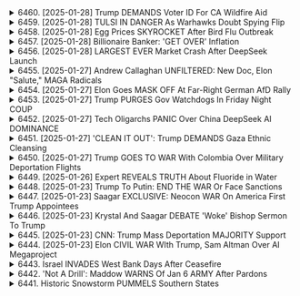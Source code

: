 <details>
<summary>6460. [2025-01-28] Trump DEMANDS Voter ID For CA Wildfire Aid</summary><br>

<a href="https://www.youtube.com/watch?v=nAo0NxHGMbg" target="_blank">
    <img src="https://img.youtube.com/vi/nAo0NxHGMbg/maxresdefault.jpg" 
        alt="[Youtube]" width="200">
</a>

# Trump DEMANDS Voter ID For CA Wildfire Aid

### 一、文章核心主題
- **市場失調與政策失效**：文章批評了美國大型城市如洛杉磯、舊金山和紐約的住宅政策，指出這些地方雖然資源豐富且環境優越，但因政策失敗導致住屋價格過高，普通居民無法負擔。
- **私有股權與投資不足**：強調私有股杈在危機時刻往往無法提供必要的支持，導致稅民承擔更多壓力。

### 二、問題分析
1. **住宅價格泡沫**
   - 限界點：災後家賃上漲20%，遠超法定上限。
   - 根源：私有股杈的短期利益驅使，造成市場失調。
2. **稅負不公**
   - 高住屋價值導致高固定資產稅，但服務未相稱。
   - 富人避稅策略影響普通居民。

### 三、案例研究
1. **洛杉磯的困境**
   - 天然資源豐富但住宅政策失效。
   - 電話詐騙政策依賴於進步主義 rhetoric，卻未能解決實際問題。
2. **奧斯汀的成功經驗**
   - 家賃過去三年下降23%，原因是大量新建住屋。
   - 放鬆 zoning 法令，允許汽車修理廠等混用土地使用。

### 四、政策建議
1. **改革住宅政策**
   - 增加可負擔住屋供應。
   - 調整 zoning 法規，允許更多混合用途開發。
2. **稅制改革**
   - 緩解高收入羣體避稅對普通居民的影響。
   - 重新分配資源以支持基本公共服務。

### 五、結論
- **私有股杈的局限性**：在關鍵時刻，私有股杈往往無法提供必要的社會支橕。
- **政策透明與責任**：ластяність властей у розрахунку фінансової політики та прозорлість у дійсвуванні законів є ключовими для вирішення житлових проблем.
</details>

<details>
<summary>6459. [2025-01-28] TULSI IN DANGER As Warhawks Doubt Spying Flip</summary><br>

<a href="https://www.youtube.com/watch?v=I0ZUdUN52ko" target="_blank">
    <img src="https://img.youtube.com/vi/I0ZUdUN52ko/maxresdefault.jpg" 
        alt="[Youtube]" width="200">
</a>

# TULSI IN DANGER As Warhawks Doubt Spying Flip

### 1. 勞工權益與政治動態

#### a. 公共討論焦點
- 美國當前的政治爭論中，勞動權益成爲關鍵議題。

#### b. 雙黨對立
- 民主黨致力於保護和強化勞動者權益，而共和黨則傾向於限制工會力量並削弱勞工政策。

### 2. 勞動委員會的現狀與挑戰

#### a. 管理層變動
- 特朗普政府頻繁更換勞動關係委員會（NLRB）成員，導致政策搖擺。
- 格溫·威爾科克斯被解職引發關注，顯示行政幹預可能影響機構獨立性。

#### b. 政策倒退
- 委員會趨向保守化，不利於工會組織和勞工權益保護。

### 3. 企業與商界的影響

#### a. 特定企業家的立場
- 埃隆·馬斯克對工會持敵視態度，積極採取措施削弱工人權利。
- 其行爲可能影響勞動法律框架及司法解釋。

#### b. 商業模式與勞工權益
- 快餐連鎖企業如哈迪公司等，常被視爲反勞工權益的代表，其商業策略可能加劇勞資矛盾。

### 4. 政治任命與黨派傾向

#### a. 人事任命
- 特朗普政府的多數政治任命遭到民主黨強烈反對。
- 僅少數提名人獲得全體參議院同意，顯示黨派分歧嚴重。

#### b. 未來展望
- 共和黨若掌控更多席次，可能進一步推動不利於勞工權益的政策。

### 5. 觀衆互動與節目推廣

#### a. 反饋機制
- 鼓勵觀衆通過點讚或評論參與節目互動，提升內容傳播效果。

#### b. 節目訂閱
- 提供免費訂閱選項，擴大受衆基礎，促進獨立媒體發展。

### 總結
當前美國勞工權益面臨多方挑戰，政治與經濟力量的交織使局勢更加複雜。未來走向取決於黨派博弈及公衆參與度。
</details>

<details>
<summary>6458. [2025-01-28] Egg Prices SKYROCKET After Bird Flu Outbreak</summary><br>

<a href="https://www.youtube.com/watch?v=HCfNb7diZco" target="_blank">
    <img src="https://img.youtube.com/vi/HCfNb7diZco/maxresdefault.jpg" 
        alt="[Youtube]" width="200">
</a>

# Egg Prices SKYROCKET After Bird Flu Outbreak

### 卵の価格高騰に関する要約

#### 1. 卵の価格上昇の背景
- **原因**: 鳥インフルエンザが主な要因とされ、生産量の減少に直結している。
- **データ**: 
  - 2023年12月時點で、グレードAの大卵1ダースの平均価格は415ドルに達した。
  - 前年同期比で約1.6倍の上昇を記録した。
  - 6月以來、平均価格は3ドルを下回ることがない狀況が続いている。

#### 2. 鳥インフルエンザへの影響
- **生産量の削減**: 鳥インフルエンザにより、卵の供給量が大幅に制限されている。
- **パンデミックの経済的影響**: 卵を含む食品価格の上昇は、特に低所得者層や子育て世帯に負擔を増加させている。

#### 3. 市場での狀況
- **高値例**: 
  - ホールフーズでは、牧草飼育卵が1ダース169ドルで販売されていた。
  - 普通の食料品店でも、牧草飼育卵の価格は8ドル/個（1ダース48ドル）となっている。
- **安いもの**: 
  - ウェグマンズ・エンドールでは、6.99ドル/個（1ダース42ドル）で購入可能。

#### 4. 経済的影響と政治的課題
- **消費者の負擔**: 卵を含むタンパク質摂取コストの上昇は、健康的な食事維持に支障をきたす。
- **政策への期待**: 食品価格安定やパンデミック対応に関する政府施策が求められている。
- **政治的不安**: 鳥インフルエンザのような疫病に対処できない國家的な無力さが指摘される。

#### 5. 結論とおすすめ
- **視聴者への呼びかけ**: 見て良かった場合は「いいね」やコメントを殘すことで、番組の拡散に協力を。
- **番組情報**: 続きたい方はBreakingPoints.comで無料登録可能。
</details>

<details>
<summary>6457. [2025-01-28] Billionaire Banker: 'GET OVER' Inflation</summary><br>

<a href="https://www.youtube.com/watch?v=W_Ghvznfp_Q" target="_blank">
    <img src="https://img.youtube.com/vi/W_Ghvznfp_Q/maxresdefault.jpg" 
        alt="[Youtube]" width="200">
</a>

# Billionaire Banker: 'GET OVER' Inflation

### 重點整理

#### 1. **經濟與市場的短期導向問題**
   - 美國政治決策過於依賴股市表現，尤其是季度收益。
   - 市場當前關注點爲S&P500的22%年增長率下降，而歷史平均僅爲8%，顯示市場波動加劇。

#### 2. **移民政策與經濟影響**
   - 移民法案討論焦點包括H1B和H2B籤證數量調整及其對科技行業的影響。
   - 零售商和製造商支持限制移民以提高工資，但可能導致技術工人短缺。

#### 3. **特朗普政府的挑戰**
   - 特朗普面臨市場短期利益與長期政策目標之間的平衡難題。
   - 移民限制可能引發低工資和高物價並存的風險。

#### 4. **科技公司與政策衝突**
   - 特斯拉與SpaceX等企業支持開放移民政策，以吸引全球人才。
   - 預期中的移民法案可能影響技術行業的人才流動和成本。

#### 5. **政治與經濟的複雜性**
   - 美國精英層普遍關注季度收益，而非長期國家利益。
   - 移民限制可能導致工資上漲，但需平衡市場需求和技術發展。
</details>

<details>
<summary>6456. [2025-01-28] LARGEST EVER Market Crash After DeepSeek Launch</summary><br>

<a href="https://www.youtube.com/watch?v=E2chOknNKJY" target="_blank">
    <img src="https://img.youtube.com/vi/E2chOknNKJY/maxresdefault.jpg" 
        alt="[Youtube]" width="200">
</a>

# LARGEST EVER Market Crash After DeepSeek Launch

### 一、引言
本文主要探討人工智能（AI）技術的快速發展及其潛在影響，特別是其安全性與倫理問題。作者強調了技術進步的雙刃劍特性，既有可能帶來巨大的利益，也可能導致不可預測的風險。

---

### 二、當前AI技術的迅速發展
1. **技術突破**  
   - AI被譽為歷史上最重大的技術突破之一，具有改變人類生活的潛力。
   - 羣多專家認為，AI將在醫療、氣候變化、能源等領域帶來革命性變革。

2. **全球競爭**  
   - 尤其是中國，已將AI發展列為國家戰略，並投入巨額資金進行研發。
   - 美國政府也開始重視AI研究，但目前缺乏有效的 coordiation 和集中資源的機構。

3. **私人部門的推動**  
   - 科技巨擘如Google、Amazon等公司在AI領域積極投入，進一步加速了技術進步。

---

### 三、安全性與倫理問題
1. **失控風險**  
   - AI可能在缺乏適當控制的情況下「脫軌」，導致不可控的後果。  
   - 專家擔心AI系統可能超越人類控制，引發災難性事故。

2. **管理挑戰**  
   - 目前缺乏有效的全球監管機制來規範AI development和使用。
   - 雖然有個別政府開始制定相關政策，但整體進展緩慢。

3. **倫理考量**  
   - AI的使用可能引發隱私、人權、就業等方面的問題。  
   - 如何在追求技術進步的同時平衡社會價值觀，成為亟待解決的難題。

---

### 四、歷史借鏡：原子彈與NASA時代
1. **原子彈的教訓**  
   - 原子彈的研製過程雖然帶來了巨大的軍事優勢，但也引發了全球性的核威脅。  
   - 過去對技術潛力的過度樂觀最終導致了不可控的後果。

2. **NASA時代的啟示**  
   - 在太空探索領域，政府和民間的合作曾激發了大量的創新與發現。
   - 然而，當時也有許多不負責任的研究被開展，引發了一系列倫理問題。

---

### 五、當前AI研發的尷尬局面
1. **缺乏廣泛討論**  
   - 與原子彈或NASA時代相比，今のAI研究缺乏足夠的公開討論和集體智慧。
   - 少數專家和企業家掌握著技術的方向盤，這可能導致決策過於主觀。

2. **資金與資源集中**  
   - 巨額投資主要集中在少數公司和研究機構，導致研發成果的不平均分配。
   - 這種尷尬局面加劇了技術失控的風險。

---

### 六、未來展望
1. **潛在希望**  
   - 如果能有效管理AI技術，其將為人類帶來前所未有的福祉。  
   - 科技界應該借鑒歷史教訓，建立更加透明和民主的研究機制。

2. **憂慮與反思**  
   - 作者表達了對未來的擔憂，認為只有當大眾開始真正關注AI的安全性時，技術才會朝著正規方向發展。
   - 需要更多的公開討論和國際合作，以避免重蹈歷史覆疊。

---

### 七、結論
人工智能的快速發展既充滿希望又潛藏風險。如何在追求技術進步的同時平衡倫理與安全問題，成為當前社會亟需面對的挑戰。歷史經驗告訴我們，只有通過廣泛的討論和有效的監管，才能確保科技真正造福人類。
</details>

<details>
<summary>6455. [2025-01-27] Andrew Callaghan UNFILTERED: New Doc, Elon "Salute," MAGA Radicals</summary><br>

<a href="https://www.youtube.com/watch?v=dvRUY3f2UN0" target="_blank">
    <img src="https://img.youtube.com/vi/dvRUY3f2UN0/maxresdefault.jpg" 
        alt="[Youtube]" width="200">
</a>

# Andrew Callaghan UNFILTERED: New Doc, Elon "Salute," MAGA Radicals

### 小結點整理：

#### 1. **文章主題**：
   - 討論了《Breaking Points》這部紀錄片及其背後的故事。
   - 涉及電影的拍攝、上映和相關議題。

#### 2. **主要人物**：
   - **凱莉（Dee Carpenter）**：紀錄片的主角之一，曾與比利·喬伊ナー（Bill Joyner）有過法律糾紛。
   - **比利·喬伊ナー（Bill Joyner）**：影片中提到的另一位關鍵人物，涉及訴訟案件。

#### 3. **紀錄片內容**：
   - 集結了凱莉的故事，探討她的生活經歷和挑戰。
   - 描述了凱莉因法律問題而面臨的困境，並提及其獲得的支持和聲援。

#### 4. **影片分發與購買方式**：
   - 觀眾可以在www.film.com線上租賃或購買《Breaking Points》。
   - 經費購貢可幫助凱莉支付訴訟費用。

#### 5. **影片價值**：
   - 影片被認為具有很高的觀看價值，值得每位支持者 Ủ持。

#### 6. **獨立媒體的支持**：
   - 鼓勵觀眾訂閱Breaking Points的電子報，以免費接收完整節目。
   - 強調支持獨立メディア的重要性，幫助其未來發展。

#### 7. **其他議題**：
   - 提及比利時政治家特朗普（Trump）及其對抗深州結構（Deep State）的努力。
   - 探討了科技寡頭政治和外來幹預等敏感話題。

#### 8. **視頻頻道的鼓勵**：
   - 主持人表達了希望觀眾點贊、留言，以幫助更多人看見這期節目。
   - 提醒粉絲們持續關注《Breaking Points》頻道的更新。

### 總結：
本文圍繞紀錄片《Breaking Points》展開，介紹了影片的核心內容、分發方式及其背後故事。同時，也探討了獨立媒體的支持和相關社會議題，鼓勵觀眾參與互動並支持此類コンテンツ。
</details>

<details>
<summary>6454. [2025-01-27] Elon Goes MASK OFF At Far-Right German AfD Rally</summary><br>

<a href="https://www.youtube.com/watch?v=Im94wQKwxvI" target="_blank">
    <img src="https://img.youtube.com/vi/Im94wQKwxvI/maxresdefault.jpg" 
        alt="[Youtube]" width="200">
</a>

# Elon Goes MASK OFF At Far-Right German AfD Rally

### 小節一：文章背景與主要議題
1. 文章探討了美國政治、經濟及科技領域的多項議題，特別是圍繞億萬富翁及其對社會的影響展開分析。（第1段）
2. 討論焦點包括但不限於：AI安全、加密貨幣、稅收政策和反壟斷法執行等。（第3段）

### 小節二：政治與經濟分析
1. **億萬富豪的政治影響**：
   - 文章指出，億萬富豪如扎克伯格對政黨的支持可能帶來政策偏向，例如在2020年選舉中注資支持拜登而非特朗普。（第3段）
   
2. **稅收政策與反壟斷法**：
   - 指出科技巨擘因稅收優惠和反壟斷執行力度減弱而獲益，進一步擴大其市場控制力。（第4段）

### 小節三：科技與創新政策
1. **AI安全與研發**：
   - 文章批評拜登政府在AI安全方面的措施過於保守，並提及特朗普曾暫停某些研究項目。（第5段）
   
2. **加密貨幣市場的不平等性**：
   - 指出加密貨幣市場高度集中，少數巨擘掌握絕大部分市值，導致市場不穩定和價格 manipulation 的風險增加。（第6段）

### 小節四：社會心理與政治光譜
1. **普通民眾對精英階級的反彈**：
   - 分析特朗普成功部分歸因於其塑造的「反億萬富豪」形象，吸引厭倦現有政治精英的選民支持。（第7段）
   
2. **加密貨幣的社會影響**：
   - 譴責加密貨幣如Meme幣鼓勵無政府主義和投機行為，未能實現其宣稱的普惠金融目標。（第8段）

### 小節五：政策建議與未來展望
1. **稅收改革與反壟斷法 enforcement**：
   - 強調需要加強反壟斷法執行力度，並恢復對科技巨擘的嚴格稅收政策，以遏制市場過度集中。（第4段）
   
2. **加密貨幣市場監管**：
   - 呼籲政府對加密貨幣市場實施更為嚴厲的調研和監管措施，防止其成為詐騙和洗錢的溫牀。（第6段）

### 小節六：媒體與信息傳播
1. **獨立媒體的支持**：
   - 文章最後強調支持獨立媒體的重要性，呼籲觀眾點贊、評論並分享內容，以擴大其影響力。（第9段）
   
2. **信息渠道的可及性**：
   - 提供通過電子郵件訂閱每日節目更新的方式，進一步提升節目覆蓋率和公眾參與度。（第10段）
</details>

<details>
<summary>6453. [2025-01-27] Trump PURGES Gov Watchdogs In Friday Night COUP</summary><br>

<a href="https://www.youtube.com/watch?v=1Poj31MoWmw" target="_blank">
    <img src="https://img.youtube.com/vi/1Poj31MoWmw/maxresdefault.jpg" 
        alt="[Youtube]" width="200">
</a>

# Trump PURGES Gov Watchdogs In Friday Night COUP

### 文章總結

#### 主要事件與政策
1. **監察官解任爭議**
   - 喬·拜登總統面臨解任監查官的爭議，民主黨內出現批評聲音。
   - 參議員Jerry Connell稱此爲「金曜夜政變」，指責其削弱透明度與問責制。

2. **寡頭政治問題**
   - 文章指出美國政治中存在寡頭（億萬長者）通過捐款影響政黨運作的問題，提及民主黨的全國委員會主席候選人Ken Martin可能接受大額捐助。

3. **共和黨與特朗普的影響力**
   - 提及特朗普及其盟友如Lake and Rielly的行爲對共和黨未來的影響，暗示共和黨可能繼續採取激進政策。
   - 強調特朗普在中間選挙中的潛在影響力，以及民主黨的應對策略。

#### 重要人物
1. **喬·拜登 (Joe Biden)**
   - 當前美國總統，面臨監查官解任爭議。
   
2. **Ken Martin**
   - 民主黨全國委員會主席候選人，被指可能接受億萬長者的捐助。

3. **Chuck Schumer**
   - 美國參議員，對監察官解任事件表達強烈反對，稱其為「恐怖清洗」。

4. **Elizabeth Warren**
   - 美國參議員，引用_Page61_報道，指責特朗普削弱權限制約。

5. **Jerry Connell**
   - 維吉尼亞州參議員，批評監察官解任事件為透明度與説明責任的攻擊。

#### 政治結構與影響力
1. **寡頭政治**
   - 文章揭示億萬長者對美國政黨運作的潛在影響，特別是未經選民授權的大額捐助。

2. **共和黨策略**
   - 提及共和黨可能採取的激進政策及其在中間選挙中的策略調整。

#### 關鍵數據與事實
1. **監察官解任事件**
   - 特朗普未按程序通知即解任監查官，引發民主黨強烈反對。

2. **政治捐獻影響力**
   - 指出億萬長者捐助政黨的問題，特別是其對政策與方向的潛在控制。

#### 結論
1. **美國政治困境**
   - 文章揭示美國政治中存在的權力不平衡與透明度不足問題。
   
2. **民主黨的挑戰**
   - 民主黨需在追求金錢捐助與保持信譽之間尋找平衡，以應對共和黨的競爭。

3. **特朗普的影響**
   - 特朗普的激進政策及中間選挙結果將對美國政治格局產生重大影響。
</details>

<details>
<summary>6452. [2025-01-27] Tech Oligarchs PANIC Over China DeepSeek AI DOMINANCE</summary><br>

<a href="https://www.youtube.com/watch?v=quILe6WoLgs" target="_blank">
    <img src="https://img.youtube.com/vi/quILe6WoLgs/maxresdefault.jpg" 
        alt="[Youtube]" width="200">
</a>

# Tech Oligarchs PANIC Over China DeepSeek AI DOMINANCE

### 討論主題：人工智慧（AI）的オープンソース模型 vs. クローズドモデル

#### 1. 開源模型的優點
- **民主化與可及性**：
  - 開放源代碼使技術更易獲取，支持創新和協作。
  - 允許任何人調整和自定義模型，符合個人或特定社會需求。

- **透明度與責任性**：
  - 開源項目通常具備較高的透明度，便於審查和改進。
  - 集體監督有助於減少權力集中在少數人手中。

#### 2. 關於AI發展的廣泛擔憂
- **技術風險與社會影響**：
  - AI可能引發勞動市場的變化，需關注其對就業的影響。
  - 對人工通用智能（AGI）的潛在威脅，如失控或取代人類的可能性。

- **控制與壟斷問題**：
  - 少數精英或公司掌握AI決策權可能導致不平等和權力濫用。

#### 3. 檢查與監管的重要性
- **內容審查與政治幹預**：
  - 開源模型可能被用於生成宣傳或其他不當內容，需警惕。
  - 關於開源模型的使用，各國應建立相應規範以防止濫用。

#### 4. 中立性與檢測技術的作用
- **算法偏見與中立性**：
  - AI模型可能帶有開發者或所在國家的文化偏見。
  - 需通過技術和監管手段減少偏見，並提升透明度。

- **檢測機制的必要性**：
  - 引入獨立的檢測系統，確保AI行爲符合倫理標準和社會價值觀。

#### 5. 結論與建議
- **推動開源模型的發展**：
  - 促進開放協作和創新，確保技術服務於公共利益。
  
- **加強監管與教育**：
  - 制定相應的法律法規，規範AI技術的使用。
  - 提高公衆對AI潛在風險的認識，培養媒體素養。

綜上所述，儘管開源模型在推動技術創新方面具有顯著優勢，但其發展需配套以有效的監管措施和教育體系，確保技術進步的同時兼顧社會倫理與公共利益。
</details>

<details>
<summary>6451. [2025-01-27] 'CLEAN IT OUT': Trump DEMANDS Gaza Ethnic Cleansing</summary><br>

<a href="https://www.youtube.com/watch?v=7N0NkMc56-4" target="_blank">
    <img src="https://img.youtube.com/vi/7N0NkMc56-4/maxresdefault.jpg" 
        alt="[Youtube]" width="200">
</a>

# 'CLEAN IT OUT': Trump DEMANDS Gaza Ethnic Cleansing

### 摘要與重點整理

#### 當前局勢概述
1. **地區衝突**  
   - **以色列與巴勒斯坦**：持續緊張，涉及加沙地帶和約旦河西岸。
   - **黎巴嫩**：以色列軍隊與真主黨（Hezbollah）的衝突仍在繼續，導致大量平民傷亡。

2. **停戰協議執行情況**
   - **加沙地帶**：停戰協議未能得到有效遵守，部分平民在試圖返回家園時遭到射擊。
   - **黎巴嫩**：停戰協議同樣受到嚴重違反，以色列軍隊阻止了平民的歸家行動，並對 unarmed civilians 開火。

#### 人道主義危機
1. **平民傷亡**  
   - 黎巴嫩衝突中，至少22人死亡，超過120人受傷。
   - 加沙地帶衝突導致部分人員死亡和受傷。

2. **流離失所與歸還問題**
   - 平民被阻止返回家園，尤其是在加沙北部和黎巴嫩南部地區。
   - 以色列軍隊聲稱當地安全部隊未準備好接手，但實際撤軍意願存疑。

#### 長期影響分析
1. **社會心理影響**  
   - 孤兒和其他受創傷的平民面臨長期的心理和社會問題。
   - 戰爭帶來的痛苦和創傷可能導致未來的不穩定因素增加。

2. **政治與軍事策略**
   - 以色列持續的軍事行動和佔領政策引發國際社會廣泛爭議。
   - 佔領地區的擴大可能對區域安全格局產生深遠影響。

#### 國際反應與人道呼籲
1. **國際關注**  
   - 衝突各方的行爲受到國際社會的強烈譴責，特別是針對平民的攻擊行爲。

2. **媒體作用**  
   - 獨立媒體在揭露真相和推動公正方面發揮重要作用，鼓勵觀衆通過訂閱等方式支持此類報道。

#### 結論與建議
1. **人道主義援助需求**
   - 加強對受影響地區的醫療和生活物資支援。
   - 保障平民的安全，確保停戰協議得到嚴格執行。

2. **國際社會的角色**
   - 呼籲聯合國等國際組織介入，監督衝突各方的行爲。
   - 推動和平對話與外交解決方案，減少地區緊張局勢。

3. **公衆參與的重要性**
   - 關注獨立媒體的報道，通過支持相關平臺促進信息透明化。
   - 參與社會運動，推動對人道主義問題的關注和解決。
</details>

<details>
<summary>6450. [2025-01-27] Trump GOES TO WAR With Colombia Over Military Deportation Flights</summary><br>

<a href="https://www.youtube.com/watch?v=5SYpwTLXqbc" target="_blank">
    <img src="https://img.youtube.com/vi/5SYpwTLXqbc/maxresdefault.jpg" 
        alt="[Youtube]" width="200">
</a>

# Trump GOES TO WAR With Colombia Over Military Deportation Flights

### 主要事件與爭議點

1. **邊境移民問題**
   - 美國邊境持續湧入大量移民，尤其是通過「擴大的庇護制度」（Expanded Asylum System）進入的移民。這些移民合法地在美國境內，但美國政府希望將他們遣返回原籍。

2. **哥倫比亞的政治局勢**
   - 哥倫比亞總統佩特羅（Gustavo Petro）採取了一系列措施，包括土地改革和反腐敗政策，引發了國內右翼勢力的不滿。
   - 佩特羅被認爲是拉美左翼政治潮流的一部分，與美國的價值觀存在差異。

3. **美國對哥倫比亞的外交壓力**
   - 美國政府對哥倫比亞的新政表示不滿，並考慮使用軍事資產來迫使哥倫比亞改變政策。
   - 這一做法引發了國際社會的關注和批評，尤其是拉丁美洲國家對此表示擔憂。

4. **庇護移民的遣返問題**
   - 由於大量移民通過庇護制度合法進入美國，美國政府試圖重新定義庇護資格，嚴格審查申請，以減少庇護移民的數量。
   - 特別是針對那些被認爲濫用庇護制度的人，美國計劃將其遣返回原籍。

5. **特朗普與拉美領導人的關係**
   - 特朗普傾向於支持拉丁美洲的右翼領導人，並試圖通過與這些領導人的合作來展示美國的影響力。佩特羅被視爲左翼代表，因此成爲特朗普政府的重點關注對象。

### 影響與結果

1. **對哥倫比亞的影響**
   - 美國的壓力可能導致哥倫比亞國內政治局勢更加緊張，甚至引發憲法危機。
   - 哥倫比亞的右翼勢力可能藉機擴大影響力，進一步削弱佩特羅的政治基礎。

2. **對美國邊境政策的影響**
   - 儘管美國試圖通過重新定義庇護資格來減少移民數量，但此舉可能導致更多法律糾紛和國際輿論壓力。
   - 這一政策可能被批評爲違反人權和國際法，影響美國在國際社會中的形象。

3. **國際關係的緊張**
   - 美國對哥倫比亞的強硬立場可能破壞兩國之間的長期盟友關係，尤其是在安全合作和貿易方面。
   - 拉丁美洲其他國家對此表示關注，可能導致該地區的政治動蕩加劇。

4. **特朗普外交策略的效果**
   - 特朗普通過與拉美右翼領導人的互動，試圖展示美國在國際事務中的主導地位。然而，這種單邊行動可能引發更多的地區矛盾和國際批評。

### 結論

當前的爭端反映了美國在處理移民問題和拉丁美洲政治動態上的複雜挑戰。特朗普政府的強硬立場雖然短期內可能減少非法移民數量，但也可能導致長期的外交和政治問題。此外，美國對哥倫比亞的壓力不僅影響了該國的政治穩定，也可能引發更廣泛的地區動蕩。如何平衡國內政策與國際關係，將是美國未來外交的重要考驗。
</details>

<details>
<summary>6449. [2025-01-26] Expert REVEALS TRUTH About Fluoride in Water</summary><br>

<a href="https://www.youtube.com/watch?v=fGIHLIRtNeU" target="_blank">
    <img src="https://img.youtube.com/vi/fGIHLIRtNeU/maxresdefault.jpg" 
        alt="[Youtube]" width="200">
</a>

# Expert REVEALS TRUTH About Fluoride in Water

### 調査レポート：フッ化物の影響に関する分析と考察

#### 1. フッ化物の歯科醫學上的効果
- **歴史的背景**: 
  - フッ化物は19世紀後半にデンマークで発見され、20世紀初頭から歯科醫學での利用が開始された。
  - 主な効果として、蟲歯予防と歯の強化が挙げられる。
- **科學的根拠**:
  - 米國國立衛生研究所（NIH）によると、適量のフッ化物は歯釉質の形成を促進し、初期蟲歯の進行を遅らせる効果がある。
  - ただし、過剰摂取の場合にはむし歯以外にも健康リスクが報告されている。

#### 2. フッ化物の全身的影響
- **神経発達への影響**:
  - 2017年、米國環境保護庁（EPA）は、妊婦や幼児に対するフッ化物の影響について警告を発した。
  - カナダの研究では、フッ素濃度が高い地域住民の子どもにおけるIQ低下が報告された（リヴカグリーンらによる研究參照）。
- **內分泌系への影響**:
  - 研究表明、フッ化物は甲狀腺機能亢進症や糖尿病リスクを高める可能性がある。
  - 米國國立毒性物質プログラム（NTP）レポートでは、フッ化物が潛在的な神経毒素であることが指摘されている。

#### 3. 公共衛生政策の問題點
- **摂取量の管理**:
  - WHOは推奨水氟濃度を1.5mg/L以下と勧告しているが、各地域での適正管理が不十分な場合が多い。
- **リスク評価のギャップ**:
  - 歯科醫學的な利益と全身的リスクのバランスが未だに明確でない。
  - 特に妊婦や幼児への影響は深刻だが、具體的な指針が不足している。

#### 4. 関連研究の信憑性
- **疫學者・神経科學者の証言**:
  - 米國法學巡迴控訴courtの証言によると、フッ化物のリスク評価に疫學的データが過小評価されている可能性がある。
  - 生化學者や內分泌學者の専門家の意見も重要視されるべきである。

#### 5. 関連製品と消費者の選択肢
- **市販製品の狀況**:
  - フッ化物入り歯磨き粉は広く普及しており、消費者にとっては容易に手に入る。
  - しかし、天然成分だけで作られた製品も市場に出ているが、知名度やアクセス性に欠けることが多い。

#### 6. 予防醫學の重要性
- **長期的健康維持**:
  - 病気予防に注力し、薬學的な治療に依存しないことが理想的である。
  - 自然な生活習慣と健康的な食事摂取が身體を守る上で不可欠。

#### 7. 參考資料と専門家の意見
- **オンラインリソース**:
  - Fluoride Action Network: フッ化物に関する最新研究や政策建議を掲載。
  - breakingpoints.com: 無料メールで毎日の健康情報を受け取ることができる。
- **専門家からの助言**:
  - Stacy博士（Instagram: @droreStacy, YouTube: dry.com）が、予防醫學と自然療法の重要性を強調している。

#### 8. 結論
- フッ化物の利用は歯科醫療上で一定の効果があるが、全身的リスクも軽視できない。
- 妊婦や幼児に対する影響に特に注意を払う必要があり、公共政策制定者と科學コミュニティでのさらなる研究が求められる。
</details>

<details>
<summary>6448. [2025-01-23] Trump To Putin: END THE WAR Or Face Sanctions</summary><br>

<a href="https://www.youtube.com/watch?v=sMsBGqNAvgA" target="_blank">
    <img src="https://img.youtube.com/vi/sMsBGqNAvgA/maxresdefault.jpg" 
        alt="[Youtube]" width="200">
</a>

# Trump To Putin: END THE WAR Or Face Sanctions

### 小結點整理

#### 1. 戰爭規模與影響力
- **傷亡數字**：超過100萬人死於戰爭。
- **人口結構**：烏克蘭已損失三代男性，年齡在18至25歲之間，導致未來很難補充兵力。
- **俄羅斯優勢**：俄羅斯人口為烏克蘭的四倍，且擁有更多資源，-war situation is highly unequal.

#### 2. 政治領導人的角色
- **特朗普的承諾**：特朗普曾聲稱能解決此問題，但實際行動中缺乏明確措施。
- **拜登的挑戰**：撤軍阿富汗後需面對混亂和媒體批評，壓力巨大。

#### 3. 和平與對話的可能性
- **烏克蘭的需求**：烏克蘭總統澤林斯基強調和平的重要性，並提出苛刻條件。
- **俄羅斯的抵制**：俄羅斯拒絕接受烏克蘭的和平條款，導致談判陷入僵局。

#### 4. 美國國內反應
- **民衆 fatigue**：美國公眾對此戰爭的關注度下降，認為政府未能有效處理。
- **政治影響力**：此問題未成為特朗普競選的核心焦點，顯示其重要性不如其他議題。

#### 5. 將來展望
- **談判僵局**：雙方缺乏信任，和平路途艱辛。
- **長期後果**：-war將對烏克蘭人口結構和國家資源造成持久傷害。

---

### 總結
此戰爭已造成巨大人道災難，且因俄羅斯的軍事優勢，烏克蘭面臨極大挑戰。美國政府雖承諾解決，但實際行動有限。和平談判進展緩慢，雙方信任缺失，導致-war 長期化。
</details>

<details>
<summary>6447. [2025-01-23] Saagar EXCLUSIVE: Neocon WAR On America First Trump Appointees</summary><br>

<a href="https://www.youtube.com/watch?v=BnLeYj-m28I" target="_blank">
    <img src="https://img.youtube.com/vi/BnLeYj-m28I/maxresdefault.jpg" 
        alt="[Youtube]" width="200">
</a>

# Saagar EXCLUSIVE: Neocon WAR On America First Trump Appointees

### 重點整理

#### 1. **國際關係與地緣政治**
   - **沙特阿拉伯與伊朗的關係**：
     - 過去爲競爭對手，但在中國斡旋下敵意有所緩解。
   - **以色列的行動**：
     - 被指在加沙地帶進行大規模殺戮，受到國際譴責。

#### 2. **美國國內政治與外交政策**
   - **特朗普政府的支持者**：
     - 包括馬拉姆·ムソン等主要捐助者，支持對伊朗採取強硬立場。
   - **共和黨內部的強硬派**：
     - 如邁克·蓬佩奧、斯蒂潘尼克·魯比奧等人，主張對伊朗採取更強硬甚至軍事行動。

#### 3. **歷史事件的影響**
   - **伊拉克戰爭的後果**：
     - 認爲這場戰爭導致國家資源枯竭和國民損失，是一個錯誤決策。
   - **奧巴馬時期的外交政策**：
     - 內塔尼亞胡曾反對伊朗核協議，顯示以色列在伊朗問題上的強硬立場。

#### 4. **媒體與宣傳**
   - **獨立媒體的作用**：
     - 強調支持獨立媒體的重要性，通過訂閱Breaking Points等平臺獲取信息。
   - **公衆參與的重要性**：
     - 呼籲觀衆點讚、評論和分享視頻，擴大內容傳播範圍。

#### 5. **未來展望與行動呼籲**
   - **反對伊朗戰爭的必要性**：
     - 提醒關注可能導致對伊軍事行動的風險，避免重蹈伊拉克戰爭覆轍。
   - **保護政治盟友的重要性**：
     - 強調團結和支持關鍵人物以防止政治倒退或失敗。

### 結論
文章呼籲讀者關注當前國際形勢，特別是中東地區的動態，並積極參與媒體互動，支持獨立新聞。同時，強調警惕可能的軍事行動及其後果，推動理性外交政策的選擇。
</details>

<details>
<summary>6446. [2025-01-23] Krystal And Saagar DEBATE 'Woke' Bishop Sermon To Trump</summary><br>

<a href="https://www.youtube.com/watch?v=fcLqYwo4Z4o" target="_blank">
    <img src="https://img.youtube.com/vi/fcLqYwo4Z4o/maxresdefault.jpg" 
        alt="[Youtube]" width="200">
</a>

# Krystal And Saagar DEBATE 'Woke' Bishop Sermon To Trump

### 重點整理

#### 1. **核心觀點**
   - **人道主義原則**：強調將所有人視爲人類個體的重要性，反對因種族、宗教或政治立場而區別對待。
   - **政策與道德的平衡**：在政策制定中需權衡各方利益，確保措施符合道德標準。

#### 2. **主要爭議點**
   - **不法移民與犯罪問題**：討論了對非法移民的擔憂及其可能帶來的社會影響。
   - **宗教與政治的關係**：批評了一些宗教人士將信仰用於支持特定政策的傾向，認爲這可能導致分裂和衝突。

#### 3. **具體批評對象**
   - **Laura Ingram（勞拉·英格拉姆）**：被指責爲僞善者，因其在節目中的言論涉嫌誤導公衆輿論。
   - **基督徒與政治參與**：對部分基督教右翼分子強調宗教高於國家忠誠的行爲表示不滿。

#### 4. **解決方案與建議**
   - **理性對話**：呼籲通過建設性討論解決分歧，避免激化矛盾。
   - **獨立媒體的支持**：鼓勵觀衆關注和訂閱節目，以支持多元化的信息傳播。

#### 5. **總結立場**
   - 支持寬容與理解的國際關係。
   - 反對將宗教過度政治化的行爲。
   - 強調政策決策中的人道主義考量。
</details>

<details>
<summary>6445. [2025-01-23] CNN: Trump Mass Deportation MAJORITY Support</summary><br>

<a href="https://www.youtube.com/watch?v=wj30psC_xWo" target="_blank">
    <img src="https://img.youtube.com/vi/wj30psC_xWo/maxresdefault.jpg" 
        alt="[Youtube]" width="200">
</a>

# CNN: Trump Mass Deportation MAJORITY Support

### 小節一：政策背景與變更
1. **國家緊急事態宣言**：
   - 用於繞過常規立法程序，授權行政部門實施非常措施。
   - 涉及軍隊直接參與邊境執法，可能突破法律限制。

2. **公衆衛生條款**：
   - 利用第42條和212(f)條，禁止「對公共健康有害」的外國人入境。
   - 特別針對中南美洲國家，因當地傳染病問題較為普遍。

### 小節二：移民政策與強制遣返
1. **難民審查制度**：
   - 邊境管理局指示在未進行難民審查的情況下直接將移民強制遣返回國。
   - 有效降低進入美國的移民數量，兩天內入境人數從4,000降至500。

2. **墨西哥政策**：
   - 強制移民在墨西哥等待難民申請結果，限制其進入美國境內進行審查。
   - 此舉被批評為「外包庇護」，違反國際法與人權標準。

### 小節三：法律挑戰與司法審查
1. **政策合憲性質疑**：
   - 標題42條等措施已提交至最高法院，移民團體將對其進行法律挑戰。
   - 出生公民權案件已有25州提起訴訟，預計將於一年半內接受審理。

2. **司法程序影響**：
   - 大部分政策需經過最高法院的法理辯論與裁定，實施效果可能受限。
   - 司法機關對行政命令的合法性進行嚴格把關。

### 小節四：當前趨勢與未來展望
1. **政策執行阻力**：
   - 雖然政策在短期內減少移民數量，但面臨來自司法和人權團體的強大反制。
   - 議會的 bipartisan 法案通過仍舊困難重重。

2. **移民體系改革需求**：
   - 現行邊境管理與庇護制度需全面檢討，以兼顧安全與人性尊嚴。
   - 可能需要跨黨派合作，尋求平衡各方利益的政治方案。
</details>

<details>
<summary>6444. [2025-01-23] Elon CIVIL WAR WIth Trump, Sam Altman Over AI Megaproject</summary><br>

<a href="https://www.youtube.com/watch?v=mcDejkj1tYU" target="_blank">
    <img src="https://img.youtube.com/vi/mcDejkj1tYU/maxresdefault.jpg" 
        alt="[Youtube]" width="200">
</a>

# Elon CIVIL WAR WIth Trump, Sam Altman Over AI Megaproject

### 重點整理

#### 1. **AI 技術與勞動力市場**
   - AI 的快速發展對各行業產生重大影響，特別是大學畢業資格以下的工人和藍領階級。
   - 美國 62% 的人口未具備大學學歷，這些羣體面臨被機器取代的高風險。
   - 即使是有學位的人也可能無法免受 AI 的威脅，因為 AI 可能會奪取其工作機會。

#### 2. **寡頭政客與經濟影響**
   - 少數超級富豪和寡頭政客在密室中制定政策，意圖控制勞働力市場。
   - 這些決策旨在取代人類勞動力，使普通民眾變得無關緊要。
   - 投資規模巨大，涉及數千億美元，顯示出對未來經濟的決定性影響。

#### 3. **政治與地政學因素**
   - 美國政府在芯片出口至中國方面採取限制措施，引發 NVIDIA 等公司的反對。
   - 地政學 tension 可能進一步加劇，影響全球產業布局和供應鏈。
   - 政治決定（如關稅政策）將對 AI 和科技行業的發展產生重大影響。

#### 4. **疫苗與公共衛生**
   - Larry Ellison 提出 mRNA 疫苗的懷疑論，引發對疫苗安全性和效果的討論。
   - 公共衛生政策的制定需考慮多方面因素，包括科學證據和民眾信任。

#### 5. **未來政治話題**
   - 預計 AI 和科技政策將成為美國政治的核心話題，特別是其對勞動力市場和經濟結構的影響。
   - 民主黨和共和黨在這些問題上可能面臨更多挑戰和質疑。

#### 6. **媒體與信息傳播**
   - 獨立メディア 在傳播信息和塑造輿論方面發揮重要作用，值得支持。
   - 觀眾可通過Breaking Points等平臺獲取更多信息，參與討論並影響政策走向。

---

### 中文關鍵詞索引
- AI 技術  
- 労働力市場  
- 寡頭政客  
- 経濟影響  
- 地政學 tension  
- mRNA 疫苗  
- 公共衛生  
- 科技政策  
- 獨立メディア  

---

此整理提供了一個結構化的視圖，幫助理解原文的複雜主題及其相互關聯。
</details>

<details>
<summary>6443. Israel INVADES West Bank Days After Ceasefire</summary><br>

<a href="https://www.youtube.com/watch?v=Gfhf_rM7K0o" target="_blank">
    <img src="https://img.youtube.com/vi/Gfhf_rM7K0o/maxresdefault.jpg" 
        alt="[Youtube]" width="200">
</a>

# Israel INVADES West Bank Days After Ceasefire


</details>

<details>
<summary>6442. 'Not A Drill': Maddow WARNS Of Jan 6 ARMY After Pardons</summary><br>

<a href="https://www.youtube.com/watch?v=uS_x59Bu_IY" target="_blank">
    <img src="https://img.youtube.com/vi/uS_x59Bu_IY/maxresdefault.jpg" 
        alt="[Youtube]" width="200">
</a>

# 'Not A Drill': Maddow WARNS Of Jan 6 ARMY After Pardons


</details>

<details>
<summary>6441. Historic Snowstorm PUMMELS Southern States</summary><br>

<a href="https://www.youtube.com/watch?v=vAm4DVWmL08" target="_blank">
    <img src="https://img.youtube.com/vi/vAm4DVWmL08/maxresdefault.jpg" 
        alt="[Youtube]" width="200">
</a>

# Historic Snowstorm PUMMELS Southern States


</details>

